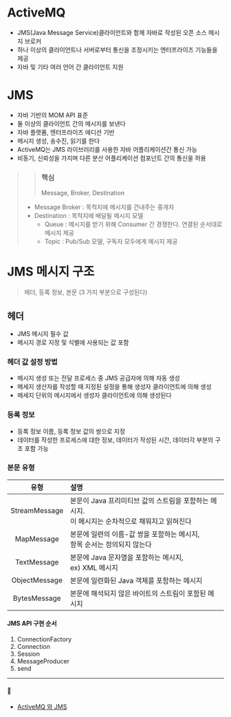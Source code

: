 # ActiveMQ
* JMS(Java Message Service)클라이언트와 함께 자바로 작성된 오픈 소스 메시지 브로커
* 하나 이상의 클라이언트나 서버로부터 통신을 조정시키는 엔터프라이즈 기능들을 제공
* 자바 및 기타 여러 언어 간 클라이언트 지원

# JMS
* 자바 기반의 MOM API 표준
* 둘 이상의 클라이언트 간의 메시지를 보낸다
* 자바 플랫폼, 엔터프라이즈 에디션 기반
* 메시지 생성, 송수진, 읽기를 한다
* ActiveMQ는 JMS 라이브러리를 사용한 자바 어플리케이션간 통신 가능
* 비동기, 신뢰성을 가지며 다른 분산 어플리케이션 컴포넌트 간의 통신을 허용


> > ### 핵심
> > Message, Broker, Destination
> * Message Broker : 목적지에 메시지를 건내주는 중개자
> * Destination : 목적지에 배달될 메시지 모델
>   * Queue : 메시지를 받기 위해 Consumer 간 경쟁한다. 연결된 순서대로 메시지 제공
>   * Topic : Pub/Sub 모델, 구독자 모두에게 메시지 제공

# JMS 메시지 구조
> 헤더, 등록 정보, 본문 (3 가지 부분으로 구성된다)

## 헤더
* JMS 메시지 필수 값
* 메시지 경로 지정 및 식별에 사용되는 값 포함
### 헤더 값 설정 방법
* 메시지 생성 또는 전달 프로세스 중 JMS 공급자에 의해 자동 생성
* 메세지 생산자를 작성할 때 지정된 설정을 통해 생성자 클라이언트에 의해 생성
* 메세지 단위의 메시지에서 생성자 클라이언트에 의해 생성된다

### 등록 정보
* 등록 정보 이름, 등록 정보 값의 쌍으로 지정
* 데이터를 작성한 프로세스에 대한 정보, 데이터가 작성된 시간, 데이터각 부분의 구조 포함 가능

### 본문 유형
|      유형       | 설명                                                          |
|:-------------:|:------------------------------------------------------------|
| StreamMessage | 본문이 Java 프리미티브 값의 스트림을 포함하는 메시지.<br/>이 메시지는 순차적으로 채워지고 읽혀진다 |
|  MapMessage   | 본문에 일련의 이름-값 쌍을 포함하는 메시지,<br/>항목 순서는 정의되지 않는다               |
|  TextMessage  | 본문에 Java 문자열을 포함하는 메시지,<br/>ex) XML 메시지                     |
| ObjectMessage | 본문에 일련화된 Java 객체를 포함하는 메시지                                  |
| BytesMessage  | 본문에 해석되지 않은 바이트의 스트림이 포함된 메시지                               |
#### JMS API 구현 순서
1. ConnectionFactory
2. Connection
3. Session
4. MessageProducer
5. send

---
#### 🔗
* [ActiveMQ 와 JMS](https://n1tjrgns.tistory.com/277)



